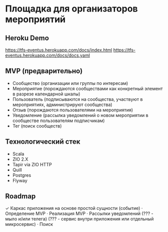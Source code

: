 # Площадка для организаторов мероприятий

## Heroku Demo
https://tfs-eventus.herokuapp.com/docs/index.html
https://tfs-eventus.herokuapp.com/docs/docs.yaml

## MVP (предварительно)

- Сообщество (организации или группы по интересам)
- Мероприятие (порождаются сообществами как конкретный элемент в разрезе календарной шкалы)
- Пользователь (подписываются на сообщества, участвуют в мероприятиях, администрируют сообщества)
- Отзыв (порождаются пользователями на мероприятия)
- Уведомление (рассылка уведомлений о новом мероприятии в сообществе пользователям подписчикам)
- Тег (поиск сообществ)

## Технологический стек

- Scala
- ZIO 2.X
- Tapir via ZIO HTTP
- Quill
- Postgres
- Flyway

## Roadmap

✓ Каркас приложения на основе простой сущности (событие)
· Определение MVP
· Реализация MVP
· Рассылки уведомлений (??? - мыло и/или телега) (??? - сервис внутри приложения или отдельный микросервис)
· Поиск
